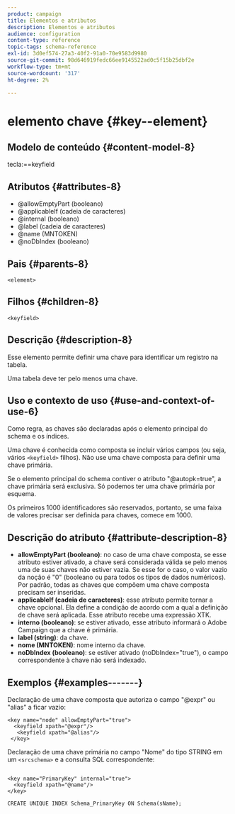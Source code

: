 ```yaml
---
product: campaign
title: Elementos e atributos
description: Elementos e atributos
audience: configuration
content-type: reference
topic-tags: schema-reference
exl-id: 3d0ef574-27a3-40f2-91a0-70e9583d9980
source-git-commit: 98d646919fedc66ee9145522ad0c5f15b25dbf2e
workflow-type: tm+mt
source-wordcount: '317'
ht-degree: 2%

---
```


# elemento chave {#key--element}

## Modelo de conteúdo {#content-model-8}

tecla:==keyfield

## Atributos {#attributes-8}

* @allowEmptyPart (booleano)
* @applicableIf (cadeia de caracteres)
* @internal (booleano)
* @label (cadeia de caracteres)
* @name (MNTOKEN)
* @noDbIndex (booleano)

## Pais {#parents-8}

`<element>`

## Filhos {#children-8}

`<keyfield>`

## Descrição {#description-8}

Esse elemento permite definir uma chave para identificar um registro na tabela.

Uma tabela deve ter pelo menos uma chave.

## Uso e contexto de uso {#use-and-context-of-use-6}

Como regra, as chaves são declaradas após o elemento principal do schema e os índices.

Uma chave é conhecida como composta se incluir vários campos (ou seja, vários `<keyfield>` filhos). Não use uma chave composta para definir uma chave primária.

Se o elemento principal do schema contiver o atributo &quot;@autopk=true&quot;, a chave primária será exclusiva. Só podemos ter uma chave primária por esquema.

Os primeiros 1000 identificadores são reservados, portanto, se uma faixa de valores precisar ser definida para chaves, comece em 1000.

## Descrição do atributo {#attribute-description-8}

* **allowEmptyPart (booleano)**: no caso de uma chave composta, se esse atributo estiver ativado, a chave será considerada válida se pelo menos uma de suas chaves não estiver vazia. Se esse for o caso, o valor vazio da noção é &quot;0&quot; (booleano ou para todos os tipos de dados numéricos). Por padrão, todas as chaves que compõem uma chave composta precisam ser inseridas.
* **applicableIf (cadeia de caracteres)**: esse atributo permite tornar a chave opcional. Ela define a condição de acordo com a qual a definição de chave será aplicada. Esse atributo recebe uma expressão XTK.
* **interno (booleano)**: se estiver ativado, esse atributo informará o Adobe Campaign que a chave é primária.
* **label (string)**: da chave.
* **nome (MNTOKEN)**: nome interno da chave.
* **noDbIndex (booleano)**: se estiver ativado (noDbIndex=&quot;true&quot;), o campo correspondente à chave não será indexado.

## Exemplos {#examples-------}

Declaração de uma chave composta que autoriza o campo &quot;@expr&quot; ou &quot;alias&quot; a ficar vazio:

```
<key name="node" allowEmptyPart="true">
  <keyfield xpath="@expr"/>
   <keyfield xpath="@alias"/>
 </key>
```

Declaração de uma chave primária no campo &quot;Nome&quot; do tipo STRING em um `<srcschema>` e a consulta SQL correspondente:

```
 
<key name="PrimaryKey" internal="true">  
  <keyfield xpath="@name"/>
</key>

CREATE UNIQUE INDEX Schema_PrimaryKey ON Schema(sName);
```
